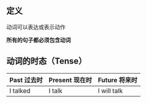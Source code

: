 ## 定义
动词可以表达或表示动作

**所有的句子都必须包含动词**

## 动词的时态（Tense）
Past 过去时 | Present 现在时 | Future 将来时
-|-|-
I talked | I talk | I will talk